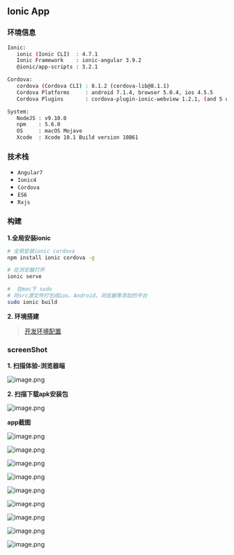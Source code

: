 ## Ionic App

### 环境信息

```bash
Ionic:
   ionic (Ionic CLI)  : 4.7.1
   Ionic Framework    : ionic-angular 3.9.2
   @ionic/app-scripts : 3.2.1

Cordova:
   cordova (Cordova CLI) : 8.1.2 (cordova-lib@8.1.1)
   Cordova Platforms     : android 7.1.4, browser 5.0.4, ios 4.5.5
   Cordova Plugins       : cordova-plugin-ionic-webview 1.2.1, (and 5 other plugins)

System:
   NodeJS : v9.10.0
   npm    : 5.6.0
   OS     : macOS Mojave
   Xcode  : Xcode 10.1 Build version 10B61
```

### 技术栈

- `Angular7`
- `Ionic4`
- `Cordova`
- `ES6`
- `Rxjs`


### 构建

**1.全局安装ionic**

```bash
# 全局安装ionic cordova
npm install ionic cordova -g

# 在浏览器打开
ionic serve

#  在mac下 sudo
# 将src源文件打包成ios、Android、浏览器等添加的平台
sudo ionic build
```

**2. 环境搭建**

> [开发环境配置](docs/README.md)

### screenShot

**1. 扫描体验-浏览器端**

![image.png](https://upload-images.jianshu.io/upload_images/1480597-3f44164c8b5b0b4c.png)


**2. 扫描下载apk安装包**

![image.png](https://upload-images.jianshu.io/upload_images/1480597-7728191da0578994.png)



**app截图**

![image.png](https://upload-images.jianshu.io/upload_images/1480597-fffba2838173ce04.png?imageMogr2/auto-orient/strip%7CimageView2/2/w/1240)

![image.png](https://upload-images.jianshu.io/upload_images/1480597-02685215c7c2e312.png?imageMogr2/auto-orient/strip%7CimageView2/2/w/1240)

![image.png](https://upload-images.jianshu.io/upload_images/1480597-6e0f5690e22e94e6.png?imageMogr2/auto-orient/strip%7CimageView2/2/w/1240)


![image.png](https://upload-images.jianshu.io/upload_images/1480597-dd4f409adc9e5c82.png?imageMogr2/auto-orient/strip%7CimageView2/2/w/1240)

![image.png](https://upload-images.jianshu.io/upload_images/1480597-221f76fa88b0547e.png?imageMogr2/auto-orient/strip%7CimageView2/2/w/1240)

![image.png](https://upload-images.jianshu.io/upload_images/1480597-2efe1ab97090d95a.png?imageMogr2/auto-orient/strip%7CimageView2/2/w/1240)

![image.png](https://upload-images.jianshu.io/upload_images/1480597-c7c46f6fa1f7d941.png?imageMogr2/auto-orient/strip%7CimageView2/2/w/1240)


![image.png](https://upload-images.jianshu.io/upload_images/1480597-1dad1e6ac2acfe26.png?imageMogr2/auto-orient/strip%7CimageView2/2/w/1240)

![image.png](https://upload-images.jianshu.io/upload_images/1480597-7ab75bc7ad93c4d2.png?imageMogr2/auto-orient/strip%7CimageView2/2/w/1240)
